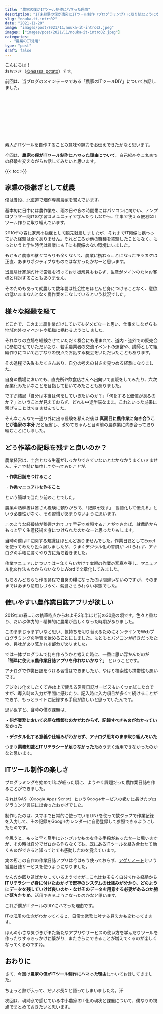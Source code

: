 ```yaml
---
title: "農家の僕がITツール制作にハマった理由"
description: "IT未経験の僕が唐突にITツール制作（プログラミング）に取り組むようになった経緯と、その楽しさの理由を振り返ります。"
slug: "nouka-it-intro02"
date: "2021-11-20"
image: "images/post/2021/11/nouka-it-intro02.jpeg"
images: ["images/post/2021/11/nouka-it-intro02.jpeg"]
categories: 
  - "農業のIT活用"
type: "post"
draft: false
---
```


こんにちは！  
おおさき（[@massa_potato](https://twitter.com/massa_potato)）です。

前回は、当ブログのメインテーマである「農家のITツールDIY」についてお話しました。

<div class="iframely-embed"><div class="iframely-responsive" style="height: 140px; padding-bottom: 0;"><a href="https://nouka-it.com/blog/2021/11/nouka-it-intro1/" data-iframely-url="//cdn.iframe.ly/api/iframe?card=small&url=https%3A%2F%2Fnouka-it.com%2Fblog%2F2021%2F11%2Fnouka-it-intro1%2F&key=d9cf522df2f6cbab308f945a2b3c5555"></a></div></div><script async src="//cdn.iframe.ly/embed.js" charset="utf-8"></script>

素人がITツールを自作することの意味や魅力をお伝えできたかなと思います。

今回は、**農家の僕がITツール制作にハマった理由について**、自己紹介やこれまでの経験を交えながらお話してみたいと思います。

{{< toc >}}


## 家業の後継ぎとして就農

僕は普段、北海道で畑作専業農家を営んでいます。

基本的に日中には農作業を、雨の日や夜の時間帯にはパソコンに向かい、ノンプログラマー向けの学習コミュニティで学んだりしながら、仕事で使える便利なITツール作りに取り組んでいます。

2010年の春に家業の後継として親元就農しましたが、それまでIT関係に携わっていた経験は全くありません。それどころか他の職種を経験したこともなく、もっというと学生時代は農業にもITにも関係のない環境にいました。

もともと農家を継ぐつもりも全くなくて、農業に携わることになったキッカケは正直、あまりポジティブなものではなかったかなーと思います。

当農場は家族だけで営農を行っており従業員もおらず、生産がメインのためお客様と相対することもありません。

そのためもあって就農して数年間は社会性をほとんど身につけることなく、意欲の低いままなんとなく農作業をこなしているという状況でした。

## 様々な経験を経て

どこかで、このまま農作業だけしていてもダメだなーと思い、仕事をしながらも地域内外のイベントや組織に携わるようにしました。

それなりの立場を経験させていただく機会にも恵まれて、道内・道外での販売会に参加させていただいたり、若手農業者の交流イベントの運営や、講師として組織作りについて若手なりの視点でお話する機会をいただいたこともあります。

その過程で失敗もたくさんあり、自分の考えの甘さを見つめる経験になりました。

自身の農場においても、直売所や飲食店さんへ出向いて直販をしてみたり、六次産業化みたいなことを目指して動いてみたこともありました。

ですが結局「自分は本当は何をしていきたいのか？」「何をすると価値があるのか？」ということが見えておらず、どれも中途半端なまま。これといった成果に繋げることはできませんでした。

そんなこんなで一通り外に出る経験を積んだ後は **真面目に農作業に向き合うことが農家の本分** だと反省し、改めてちゃんと目の前の農作業に向き合って取り組むことにしました。

## どう作業の記録を残すと良いのか？

農業経営は、土台となる生産がしっかりできていないとなかなかうまくいきません。そこで特に集中してやってみたことが、

**・作業日誌をつけること**

**・作業マニュアルを作ること**

という簡単で当たり前のことでした。

農業の熟練者は皆さん経験に頼りがちで、「記録を残す」「言語化して伝える」という必要性がなく、その習慣があまりないように思います。

このような経験値が整理されていて手元で参照することができれば、就農時からもっと早く生産技術を身につけられたのかなーと思ったりもします。

当時の僕はITに関する知識はほとんどありませんでした。作業日誌としてExcelを使ってみたり色々試しましたが、うまくデジタル化の習慣がつけられず、アナログの手帳に書くやり方に落ち着きました。

作業マニュアルについては三年くらいかけて実際の作業の写真を残し、マニュアル化の作法もわからないなりにWordで文章化してみました。

もちろんどちらも作る過程で自身の糧になったのは間違いないのですが、そのままではあまり活用しづらく、発展させられない状態でした。

## 使いやすい農作業日誌アプリが欲しい

2019年の春…この執筆時点からおよそ2年半ほど前の30歳の頃です。色々と重なり、だいぶ体力的・精神的に農業が苦しくなった時期がありました。

このままじゃまずいなと思い、気持ちを切り替えるためにオンラインでWebプログラミングの学習を始めることにしました。もともとパソコンが好きだったため、興味があり惹かれる部分がありました。

では一体プログラムで何を作ろうかと考えた時に、一番に思い浮かんだのが **「簡単に使える農作業日誌アプリを作れないかな？」** ということです。

アナログで作業日誌をつける習慣はできましたが、やはり検索性も携帯性も悪いです。

デジタル化をしたくてWeb上で使える営農日誌サービスもいくつか試したのですが、導入時の入力が手間に感じたり、記入時に入力項目が多くて続けることができず、もっとライトに記録する手段が欲しいと思っていたんです。

思い返すと、当時の僕の課題は、

**・何が業務において必要な情報なのかがわからず、記録すべきものがわかっていなかった**

**・デジタル化する意義や仕組みがわからず、アナログ思考のまま取り組んでいた**

つまり**業務知識とITリテラシーが足りなかった**ためうまく活用できなかったのかなと思います。

## ITツール制作の楽しさ

プログラミングを始めて1年が経った頃に、ようやく課題だった農作業日誌を作ることができました。

それはGAS（Google Apps Script）というGoogleサービスの扱いに長けたプログラミング言語に出会ったおかげでした。

制作したのは、スマホで日常的に使っているLINEを使って数タップで作業記録を入力して、その記録をGoogleカレンダーに自動登録して参照できるようにしたものです。

今思うと、もっと早く簡単にシンプルなものを作る手段があったなーと思いますが、その時は自分でゼロから作らなくても、既にあるITツールを組み合わせて動くものができると知ってとても感動したのを覚えています。

実の所この自作の作業日誌アプリは今はもう使っておらず、[アグリノート](https://www.agri-note.jp/)という営農日誌サービスを使うようになりました。

なんだか回り道ばかりしているようですが…これはおそらく自分で作る経験から **ITリテラシーが身に付いたおかげで既存のシステムの仕組みが分かり、どのようにデータを残していけば良いのか・なぜそのデータを用意する必要があるのか腑に落ちたため**、活用できるようになったのかなと思います。

これが僕がITツールのDIYにハマった理由です。

ITの活用の仕方がわかってくると、日常の業務に対する見え方も変わってきます。

ほんの小さな気づきがまた新たなアプリやサービスの使い方を学んだりツールを作ったりするきっかけに繋がり、またさらにできることが増えてくるのが楽しくなってくるのですね。



## おわりに

さて、今回は**農家の僕がITツール制作にハマった理由**についてお話してきました。

ちょっと熱が入って、だいぶ長々と語ってしまいましたね。汗

次回は、現時点で感じている中小農家のIT化の現状と課題について、僕なりの視点でまとめておきたいと思います。